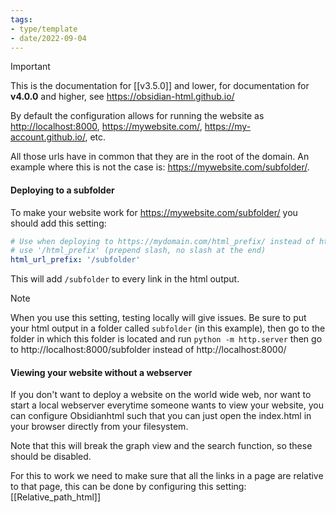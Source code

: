 ```yaml
---
tags:
- type/template
- date/2022-09-04
---
```

>[!important]
> This is the documentation for [[v3.5.0]] and lower, for documentation for **v4.0.0** and higher, see https://obsidian-html.github.io/

By default the configuration allows for running the website as  [http://localhost:8000](http://localhost:8000),  https://mywebsite.com/, https://my-account.github.io/, etc.

All those urls have in common that they are in the root of the domain. An example where this is not the case is:  https://mywebsite.com/subfolder/.

#### Deploying to a subfolder
To make your website work for https://mywebsite.com/subfolder/ you should add this setting:

``` yaml
# Use when deploying to https://mydomain.com/html_prefix/ instead of https://mydomain.com/
# use '/html_prefix' (prepend slash, no slash at the end)
html_url_prefix: '/subfolder'
```

This will add `/subfolder` to every link in the html output.

> [!note]
> When you use this setting,  testing locally will give issues. Be sure to put your html output in a folder called `subfolder` (in this example), then go to the folder in which this folder is located and run `python -m http.server` then go to http://localhost:8000/subfolder instead of http://localhost:8000/

#### Viewing your website without a webserver
If you don't want to deploy a website on the world wide web, nor want to start a local webserver everytime someone wants to view your website, you can configure Obsidianhtml such that you can just open the index.html in your browser directly from your filesystem.

Note that this will break the graph view and the search function, so these should be disabled. 

For this to work we need to make sure that all the links in a page are relative to that page, this can be done by configuring this setting: [[Relative_path_html]]